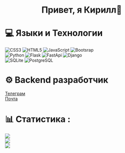 <h1 align="center">Привет, я Кирилл👋</h1>

# 💻 Языки и Технологии 
![CSS3](https://img.shields.io/badge/css3-%231572B6.svg?style=for-the-badge&logo=css3&logoColor=white) 
![HTML5](https://img.shields.io/badge/html5-%23E34F26.svg?style=for-the-badge&logo=html5&logoColor=white)
![JavaScript](https://img.shields.io/badge/javascript-%23323330.svg?style=for-the-badge&logo=javascript&logoColor=%23F7DF1E)
![Bootsrap](https://img.shields.io/badge/Bootsrap-FFF?style=for-the-badge&logo=Bootstrap&logoColor=A86454)<br>
![Python](https://img.shields.io/badge/python-3670A0?style=for-the-badge&logo=python&logoColor=ffdd54) 
![Flask](https://img.shields.io/badge/flask-%23000.svg?style=for-the-badge&logo=flask&logoColor=white)
![FastApi](https://img.shields.io/badge/fastapi-%23000.svg?style=for-the-badge&logo=fastapi&logoColor=white)
![Django](https://img.shields.io/badge/django-%23000.svg?style=for-the-badge&logo=django&logoColor=white)<br>
![SQLite](https://img.shields.io/badge/sqlite-%2307405e.svg?style=for-the-badge&logo=sqlite&logoColor=white)
![PostgreSQL](https://img.shields.io/badge/postgreSQL-%2307405e.svg?style=for-the-badge&logo=postgreSQL&logoColor=white)<br>

# ⚙️ Backend разработчик
<a href="https://t.me/K_1_R_1_1_1">Телеграм</a><br>
<a href="mailto:n17k17@yandex.ru">Почта</a>

# 📊 Статистика :
<div style="width: 400px">
<img src="https://github-readme-stats.vercel.app/api?username=K1r1ll-Nickitin117&theme=dark&hide_border=false&include_all_commits=true&count_private=false"><br>
<img src="https://github-readme-streak-stats.herokuapp.com/?user=K1r1ll-Nickitin117&theme=dark&hide_border=false"><br>
<img src="https://github-readme-stats.vercel.app/api/top-langs/?username=K1r1ll-Nickitin117&theme=dark&hide_border=false&include_all_commits=true&count_private=false&layout=compact"><br>
</div>
